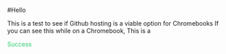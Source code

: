 #Hello

This is a test to see if Github hosting is a viable option for Chromebooks
If you can see this while on a Chromebook, This is a <p><span style="color:#2ecc71">Success</span></p>
